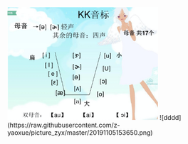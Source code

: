 <img src="https://raw.githubusercontent.com/z-yaoxue/picture_zyx/master/20191105153650.png" style="zoom:33%;" />
![dddd](https://raw.githubusercontent.com/z-yaoxue/picture_zyx/master/20191105153650.png)
